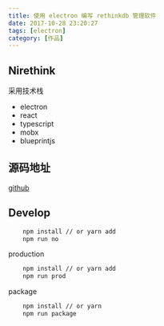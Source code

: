 ```yaml
---
title: 使用 electron 编写 rethinkdb 管理软件
date: 2017-10-28 23:20:27
tags: [electron]
category: [作品]
---
```


## Nirethink

采用技术栈

* electron
* react
* typescript
* mobx
* blueprintjs

## 源码地址

[github](https://github.com/GaryChangCN/NiRethink)


## Develop

```bash
    npm install // or yarn add
    npm run no
```

production

```bash
    npm install // or yarn add
    npm run prod
```

package

```bash
    npm install // or yarn
    npm run package
```
